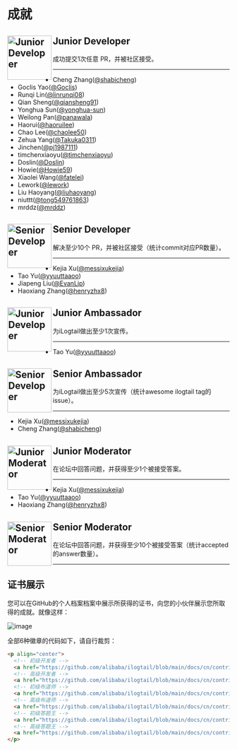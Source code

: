 # 成就

## <img alt="Junior Developer" width="100" height="100" src="https://ilogtail-community-edition.oss-cn-shanghai.aliyuncs.com/images/contributing/achievement/Jr.Dev.png" align="left" style="vertical-align: middle;"/> <span style="vertical-align: middle;">Junior Developer</span>

成功提交1次任意 PR，并被社区接受。

---

- Cheng Zhang([@shabicheng](https://github.com/shabicheng))
- Goclis Yao([@Goclis](https://github.com/Goclis))
- Runqi Lin([@linrunqi08](https://github.com/linrunqi08))
- Qian Sheng([@qiansheng91](https://github.com/qiansheng91))
- Yonghua Sun([@yonghua-sun](https://github.com/yonghua-sun))
- Weilong Pan([@panawala](https://github.com/panawala))
- Haorui([@haoruilee](https://github.com/haoruilee))
- Chao Lee([@chaolee50](https://github.com/chaolee50))
- Zehua Yang([@Takuka0311](https://github.com/Takuka0311))
- Jinchen([@pj1987111](https://github.com/pj1987111))
- timchenxiaoyu([@timchenxiaoyu](https://github.com/timchenxiaoyu))
- Doslin([@Doslin](https://github.com/Doslin))
- Howie([@Howie59](https://github.com/Howie59))
- Xiaolei Wang([@fatelei](https://github.com/fatelei))
- Lework([@lework](https://github.com/lework))
- Liu Haoyang([@liuhaoyang](https://github.com/liuhaoyang))
- niuttt([@tong549761863](https://github.com/tong549761863))
- mrddz([@mrddz](https://github.com/mrddz))

## <img alt="Senior Developer" width="100" height="100" src="https://ilogtail-community-edition.oss-cn-shanghai.aliyuncs.com/images/contributing/achievement/Sr.Dev.png" align="left" style="vertical-align: middle;"/> <span style="vertical-align: middle;">Senior Developer</span>

解决至少10个 PR，并被社区接受（统计commit对应PR数量）。

---

- Kejia Xu([@messixukejia](https://github.com/messixukejia))
- Tao Yu([@yyuuttaaoo](https://github.com/yyuuttaaoo))
- Jiapeng Liu([@EvanLjp](https://github.com/EvanLjp))
- Haoxiang Zhang([@henryzhx8](https://github.com/henryzhx8))

## <img alt="Junior Developer" width="100" height="100" src="https://ilogtail-community-edition.oss-cn-shanghai.aliyuncs.com/images/contributing/achievement/Jr.Amb.png" align="left" style="vertical-align: middle;"/> <span style="vertical-align: middle;">Junior Ambassador</span>

为iLogtail做出至少1次宣传。

---

- Tao Yu([@yyuuttaaoo](https://github.com/yyuuttaaoo))

## <img alt="Senior Developer" width="100" height="100" src="https://ilogtail-community-edition.oss-cn-shanghai.aliyuncs.com/images/contributing/achievement/Sr.Amb.png" align="left" style="vertical-align: middle;"/> <span style="vertical-align: middle;">Senior Ambassador</span>

为iLogtail做出至少5次宣传（统计awesome ilogtail tag的issue）。

---

- Kejia Xu([@messixukejia](https://github.com/messixukejia))
- Cheng Zhang([@shabicheng](https://github.com/shabicheng))

## <img alt="Junior Moderator" width="100" height="100" src="https://ilogtail-community-edition.oss-cn-shanghai.aliyuncs.com/images/contributing/achievement/Jr.Mod.png" align="left" style="vertical-align: middle;"/> <span style="vertical-align: middle;">Junior Moderator</span>

在论坛中回答问题，并获得至少1个被接受答案。

---

- Kejia Xu([@messixukejia](https://github.com/messixukejia))
- Tao Yu([@yyuuttaaoo](https://github.com/yyuuttaaoo))
- Haoxiang Zhang([@henryzhx8](https://github.com/henryzhx8))

## <img alt="Senior Moderator" width="100" height="100" src="https://ilogtail-community-edition.oss-cn-shanghai.aliyuncs.com/images/contributing/achievement/Sr.Mod.png" align="left" style="vertical-align: middle;"/> <span style="vertical-align: middle;">Senior Moderator</span>

在论坛中回答问题，并获得至少10个被接受答案（统计accepted的answer数量）。

---

## 证书展示

您可以在GitHub的个人档案档案中展示所获得的证书，向您的小伙伴展示您所取得的成就。就像这样：

![image](https://user-images.githubusercontent.com/1827594/186176496-6f434cea-a78a-4117-9476-4c882b90185a.png)

全部6种徽章的代码如下，请自行裁剪：

```html
<p align="center">
  <!-- 初级开发者 -->
  <a href="https://github.com/alibaba/ilogtail/blob/main/docs/cn/contributing/achievement.md#junior-developer"><img alt="Junior Developer" width="200" height="200" src="https://ilogtail-community-edition.oss-cn-shanghai.aliyuncs.com/images/contributing/achievement/Jr.Dev.png" /></a>
  <!-- 高级开发者 -->
  <a href="https://github.com/alibaba/ilogtail/blob/main/docs/cn/contributing/achievement.md#senior-developer"><img alt="Senior Developer" width="200" height="200" src="https://ilogtail-community-edition.oss-cn-shanghai.aliyuncs.com/images/contributing/achievement/Sr.Dev.png" /></a>
  <!-- 初级布道师 -->
  <a href="https://github.com/alibaba/ilogtail/blob/main/docs/cn/contributing/achievement.md#junior-ambassador"><img alt="Junior Ambassador" width="200" height="200" src="https://ilogtail-community-edition.oss-cn-shanghai.aliyuncs.com/images/contributing/achievement/Jr.Amb.png" /></a>
  <!-- 高级布道师 -->
  <a href="https://github.com/alibaba/ilogtail/blob/main/docs/cn/contributing/achievement.md#senior-ambassador"><img alt="Senior Ambassador" width="200" height="200" src="https://ilogtail-community-edition.oss-cn-shanghai.aliyuncs.com/images/contributing/achievement/Sr.Amb.png" /></a>
  <!-- 初级答题王 -->
  <a href="https://github.com/alibaba/ilogtail/blob/main/docs/cn/contributing/achievement.md#junior-moderator"><img alt="Junior Moderator" width="200" height="200" src="https://ilogtail-community-edition.oss-cn-shanghai.aliyuncs.com/images/contributing/achievement/Jr.Mod.png" /></a>
  <!-- 高级答题王 -->
  <a href="https://github.com/alibaba/ilogtail/blob/main/docs/cn/contributing/achievement.md#senior-moderator"><img alt="Senior Moderator" width="200" height="200" src="https://ilogtail-community-edition.oss-cn-shanghai.aliyuncs.com/images/contributing/achievement/Sr.Mod.png" /></a>
</p>
```
